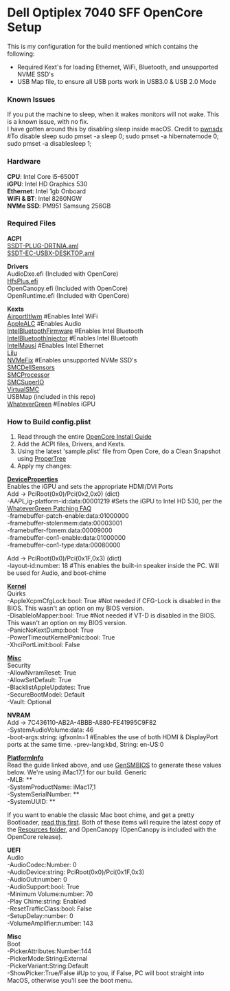 # Dell Optiplex 7040 SFF OpenCore Setup

This is my configuration for the build mentioned which contains the following:
- Required Kext's for loading Ethernet, WiFi, Bluetooth, and unsupported NVME SSD's
- USB Map file, to ensure all USB ports work in USB3.0 & USB 2.0 Mode

### Known Issues  
If you put the machine to sleep, when it wakes monitors will not wake. This is a known issue, with no fix.  
I have gotten around this by disabling sleep inside macOS. Credit to [pwnsdx](https://gist.github.com/pwnsdx/2ae98341e7e5e64d32b734b871614915)  
#To disable sleep
sudo pmset -a sleep 0; sudo pmset -a hibernatemode 0; sudo pmset -a disablesleep 1;  


### Hardware
**CPU**: Intel Core i5-6500T  
**iGPU**: Intel HD Graphics 530  
**Ethernet**: Intel 1gb Onboard   
**WiFi & BT**: Intel 8260NGW  
**NVMe SSD**: PM951 Samsung 256GB


### Required Files
**ACPI**  
[SSDT-PLUG-DRTNIA.aml](https://dortania.github.io/Getting-Started-With-ACPI/Universal/plug.html)  
[SSDT-EC-USBX-DESKTOP.aml](https://dortania.github.io/Getting-Started-With-ACPI/Universal/ec-fix.html)  

**Drivers**  
AudioDxe.efi (Included with OpenCore)  
[HfsPlus.efi](https://github.com/acidanthera/OcBinaryData/blob/master/Drivers/HfsPlus.efi)  
OpenCanopy.efi (Included with OpenCore)  
OpenRuntime.efi (Included with OpenCore)  

**Kexts**  
[AirportItlwm](https://github.com/OpenIntelWireless/itlwm/releases) #Enables Intel WiFi  
[AppleALC](https://github.com/acidanthera/AppleALC/releases) #Enables Audio  
[IntelBluetoothFirmware](https://github.com/OpenIntelWireless/IntelBluetoothFirmware/releases) #Enables Intel Bluetooth  
[IntelBluetoothInjector](https://github.com/OpenIntelWireless/IntelBluetoothFirmware/releases) #Enables Intel Bluetooth  
[IntelMausi](https://github.com/acidanthera/IntelMausi/releases) #Enables Intel Ethernet  
[Lilu](https://github.com/acidanthera/Lilu/releases)  
[NVMeFix](https://github.com/acidanthera/NVMeFix/releases/) #Enables unsupported NVMe SSD's  
[SMCDellSensors](https://github.com/acidanthera/VirtualSMC/releases)  
[SMCProcessor](https://github.com/acidanthera/VirtualSMC/releases)  
[SMCSuperIO](https://github.com/acidanthera/VirtualSMC/releases)    
[VirtualSMC](https://github.com/acidanthera/VirtualSMC/releases)  
USBMap (included in this repo)     
[WhateverGreen](https://github.com/acidanthera/WhateverGreen/releases) #Enables iGPU

### How to Build config.plist  

1. Read through the entire [OpenCore Install Guide](https://dortania.github.io/OpenCore-Install-Guide/)  
2. Add the ACPI files, Drivers, and Kexts.  
3. Using the latest 'sample.plist' file from Open Core, do a Clean Snapshot using [ProperTree](https://github.com/corpnewt/ProperTree)  
4. Apply my changes:  

[**DeviceProperties**](https://dortania.github.io/OpenCore-Install-Guide/config.plist/skylake.html#deviceproperties)    
Enables the iGPU and sets the appropriate HDMI/DVI Ports  
Add -> PciRoot(0x0)/Pci(0x2,0x0)  (dict)  
-AAPL,ig-platform-id:data:00001219  #Sets the iGPU to Intel HD 530, per the [WhateverGreen Patching FAQ](https://github.com/acidanthera/WhateverGreen/blob/master/Manual/FAQ.IntelHD.en.md)  
-framebuffer-patch-enable:data:01000000  
-framebuffer-stolenmem:data:00003001  
-framebuffer-fbmem:data:00009000  
-framebuffer-con1-enable:data:01000000  
-framebuffer-con1-type:data:00080000  

Add -> PciRoot(0x0)/Pci(0x1F,0x3) (dict)  
-layout-id:number: 18 #This enables the built-in speaker inside the PC. Will be used for Audio, and boot-chime   

[**Kernel**](https://dortania.github.io/OpenCore-Install-Guide/config.plist/skylake.html#kernel)   
Quirks  
-AppleXcpmCfgLock:bool: True #Not needed if CFG-Lock is disabled in the BIOS. This wasn't an option on my BIOS version.   
-DisableIoMapper:bool: True #Not needed if VT-D is disabled in the BIOS. This wasn't an option on my BIOS version.   
-PanicNoKextDump:bool: True  
-PowerTimeoutKernelPanic:bool: True  
-XhciPortLimit:bool: False  

[**Misc**](https://dortania.github.io/OpenCore-Install-Guide/config.plist/skylake.html#misc)  
Security  
-AllowNvramReset: True  
-AllowSetDefault: True  
-BlacklistAppleUpdates: True  
-SecureBootModel: Default  
-Vault: Optional  

**NVRAM**  
Add -> 7C436110-AB2A-4BBB-A880-FE41995C9F82  
-SystemAudioVolume:data: 46  
-boot-args:string: igfxonln=1  #Enables the use of both HDMI & DisplayPort ports at the same time. 
-prev-lang:kbd, String: en-US:0   

[**PlatformInfo**](https://dortania.github.io/OpenCore-Install-Guide/config.plist/skylake.html#platforminfo)  
Read the guide linked above, and use [GenSMBIOS](https://github.com/corpnewt/GenSMBIOS) to generate these values below. We're using iMac17,1 for our build. 
Generic  
-MLB: **   
-SystemProductName: iMac17,1  
-SystemSerialNumber: **  
-SystemUUID: **  

If you want to enable the classic Mac boot chime, and get a pretty Bootloader, [read this first](https://dortania.github.io/OpenCore-Post-Install/cosmetic/gui.html). 
Both of these items will require the latest copy of the [Resources folder](https://github.com/acidanthera/OcBinaryData), and OpenCanopy (OpenCanopy is included with the OpenCore release). 

**UEFI**  
Audio  
-AudioCodec:Number: 0  
-AudioDevice:string: PciRoot(0x0)/Pci(0x1F,0x3)  
-AudioOut:number: 0  
-AudioSupport:bool: True  
-Minimum Volume:number: 70  
-Play Chime:string: Enabled  
-ResetTrafficClass:bool: False  
-SetupDelay:number: 0  
-VolumeAmplifier:number: 143  

**Misc**  
Boot  
-PickerAttributes:Number:144  
-PickerMode:String:External  
-PickerVariant:String:Default  
-ShowPicker:True/False #Up to you, if False, PC will boot straight into MacOS, otherwise you'll see the boot menu. 

